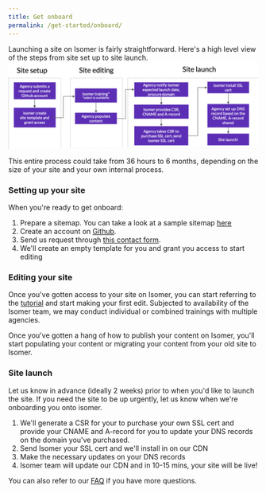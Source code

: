 ```yaml
---
title: Get onboard
permalink: /get-started/onboard/
---
```


Launching a site on Isomer is fairly straightforward. Here's a high level view of the steps from site set up to site launch.  
![launching a site on isomer process](/images/site-launch-process.png)


This entire process could take from 36 hours to 6 months, depending on the size of your site and your own internal process. 

### Setting up your site

When you're ready to get onboard:
1. Prepare a sitemap. You can take a look at a sample sitemap [here](https://go.gov.sg/isomer-sample-sitemap)
2. Create an account on [Github](https://www.github.com). 
3. Send us request through [this contact form](https://go.gov.sg/isomer-contact/).
4. We'll create an empty template for you and grant you access to start editing

### Editing your site

Once you've gotten access to your site on Isomer, you can start referring to the [tutorial](https://v2.isomer.gov.sg/tutorial/intro/) and start making your first edit. Subjected to availability of the Isomer team, we may conduct individual or combined trainings with multiple agencies. 

Once you've gotten a hang of how to publish your content on Isomer, you'll start populating your content or migrating your content from your old site to Isomer.

### Site launch

Let us know in advance (ideally 2 weeks) prior to when you'd like to launch the site. If you need the site to be up urgently, let us know when we're onboarding you onto isomer. 

1. We'll generate a CSR for your to purchase your own SSL cert and provide your CNAME and A-record for you to update your DNS records on the domain you've purchased.
2. Send Isomer your SSL cert and we'll install in on our CDN
3. Make the necessary updates on your DNS records 
4. Isomer team will update our CDN and in 10-15 mins, your site will be live! 

You can also refer to our [FAQ](https://v2.isomer.gov.sg/faq/) if you have more questions. 





